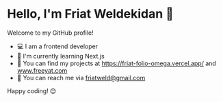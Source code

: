 # Hello, I'm Friat Weldekidan 👋

Welcome to my GitHub profile!

- 💻 I am a frontend developer
- 🌱 I'm currently learning Next.js
- 📂 You can find my projects at https://friat-folio-omega.vercel.app/ and www.freeyat.com 
- 📧 You can reach me via friatweld@gmail.com

 

Happy coding! 😊


<!--
**friatweldekidan/friatweldekidan** is a ✨ _special_ ✨ repository because its `README.md` (this file) appears on your GitHub profile.

Here are some ideas to get you started:

- 🔭 I’m currently working on ...
- 🌱 I’m currently learning ...
- 👯 I’m looking to collaborate on ...
- 🤔 I’m looking for help with ...
- 💬 Ask me about ...
- 📫 How to reach me: ...
- 😄 Pronouns: ...
- ⚡ Fun fact: ...
-->
